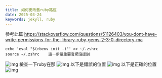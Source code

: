 ```yaml
---
title: 如何更改舊ruby路徑
date: 2025-03-24
keywords: jekyll, ruby
---
```

參考此篇
<https://stackoverflow.com/questions/51126403/you-dont-have-write-permissions-for-the-library-ruby-gems-2-3-0-directory-ma>
```
echo 'eval "$(rbenv init -)"' >> ~/.zshrc
source ~/.zshrc    這一步最重要官網沒提到
```
![img]({{site.imgurl}}/jekyll/old/ruby_path1.png) 
檢查一下ruby在那
![img]({{site.imgurl}}/jekyll/old/ruby_path2.png) 
以下是錯誤的位置
![img]({{site.imgurl}}/jekyll/old/ruby_path3.png) 
以下是正確的位置
![img]({{site.imgurl}}/jekyll/old/ruby_path4.png) 

